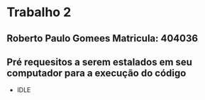 # Trabalho 2

## Roberto Paulo Gomees Matricula: 404036
## Pré requesitos a serem estalados em seu computador para a execução do código

* IDLE  
